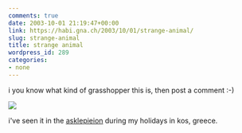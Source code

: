 ```yaml
---
comments: true
date: 2003-10-01 21:19:47+00:00
link: https://habi.gna.ch/2003/10/01/strange-animal/
slug: strange-animal
title: strange animal
wordpress_id: 289
categories:
- none
---
```


i you know what kind of grasshopper this is, then post a comment :-)

[![](https://habi.gna.ch/blog/images/DSC02304-tm.jpg)](https://habi.gna.ch/blog/images/DSC02304.jpg)

i've seen it in the [asklepieion](http://www.travelchannel.de/reiseziele/europa/griechenland/kos_aegaeische_inseln/attraktionen/asklepieion.html) during my holidays in kos, greece.
